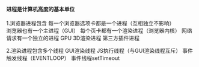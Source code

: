 #### 进程是计算机高度的基本单位
1.浏览器进程包含
  每一个浏览器选项卡都是一个进程（互相独立不影响）  
  浏览器也有一个主进程（GUI）
  每个页卡都有一个渲染进程（浏览器内核）
  网络请求有一个独立的进程
  GPU 3D渲染进程
  第三方插件进程

2.渲染进程包含多个线程
  GUI渲染线程
  JS执行线程（与GUI渲染线程互斥）
  事件触发线程（EVENTLOOP）
  事件线程setTimeout

